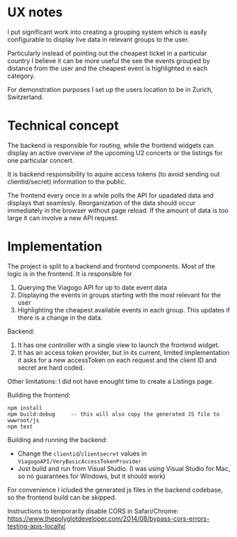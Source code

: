 UX notes
========
I put significant work into creating a grouping system which is easily configurable to display live data in relevant groups to the user.

Particularly instead of pointing out the cheapest ticket in a particular country I believe it can be more useful the see the events grouped by distance from the user and the cheapest event is highlighted in each category.

For demonstration purposes I set up the users location to be in Zurich, Switzerland.



Technical concept
=============

The backend is responsible for routing, while the frontend widgets can display an active overview of the upcoming U2 concerts or the listings for one particular concert. 

It is backend responsibility to aquire access tokens (to avoid sending out clientid/secret) information to the public.

The frontend every once in a while polls the API for upadated data and displays that seamlesly.
Reorganization of the data should occur immediately in the browser without page reload. If the amount of data is too large it can involve a new API request.


Implementation
==============

The project is split to a backend and frontend components.
Most of the logic is in the frontend. It is responsible for
1. Querying the Viagogo API for up to date event data
1. Displaying the events in groups starting with the most relevant for the user
1. Highlighting the cheapest available events in each group. This updates if there is a change in the data.

Backend:
1. It has one controller with a single view to launch the frontend widget.
1. It has an access token provider, but in its current, limited implementation it asks for a new accessToken on each request and the client ID and secret are hard coded.

Other limitations: I did not have enought time to create a Listings page.

Building the frontend:
    
    npm install
    npm build:debug     -- this will also copy the generated JS file to wwwroot/js
    npm test


Building and running the backend: 
 * Change the `clientid`/`clientsecret` values in `ViagogoAPI/VeryBasicAccessTokenProvider`
 * Just build and run from Visual Studio. (I was using Visual Studio for Mac, so no guarantees for Windows, but it should work)

For convenience I icluded the generated js files in the backend codebase, so the frontend build can be skipped.

Instructions to temporarily disable CORS in Safari/Chrome: https://www.thepolyglotdeveloper.com/2014/08/bypass-cors-errors-testing-apis-locally/
